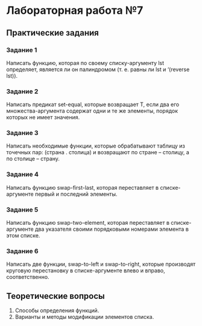 # Лабораторная работа №7

## Практические задания
### Задание 1
Написать функцию, которая по своему списку-аргументу lst определяет, является ли он палиндромом (т. е. равны ли lst и ‘(reverse lst)).
### Задание 2
Написать предикат set-equal, которые возвращает T, если два его множества-аргумента содержат одни и те же элементы, порядок которых не имеет значения. 
### Задание 3
Написать необходимые функции, которые обрабатывают таблицу из точечных пар: (страна . столица) и возвращают по стране – столицу, а по столице – страну.
### Задание 4
Написать функцию swap-first-last, которая переставляет в списке-аргументе первый и последний элементы.
### Задание 5
Написать функцию swap-two-element, которая переставляет в списке-аргументе два указателя своими порядковыми номерами элемента в этом списке. 
### Задание 6
Написать две функции, swap-to-left и swap-to-right, которые производят круговую перестановку в списке-аргументе влево и вправо, соответственно.

## Теоретические вопросы
1. Способы определения функций.
2. Варианты и методы модификации элементов списка.
